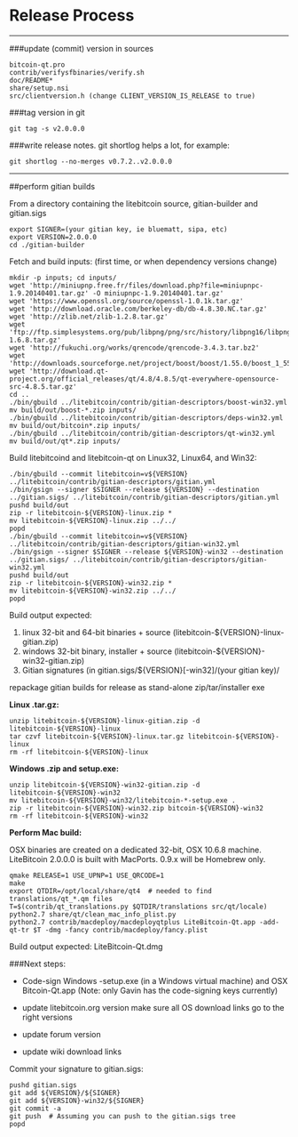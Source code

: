 Release Process
====================

* * *

###update (commit) version in sources


	bitcoin-qt.pro
	contrib/verifysfbinaries/verify.sh
	doc/README*
	share/setup.nsi
	src/clientversion.h (change CLIENT_VERSION_IS_RELEASE to true)

###tag version in git

	git tag -s v2.0.0.0

###write release notes. git shortlog helps a lot, for example:

	git shortlog --no-merges v0.7.2..v2.0.0.0

* * *

##perform gitian builds

 From a directory containing the litebitcoin source, gitian-builder and gitian.sigs
  
	export SIGNER=(your gitian key, ie bluematt, sipa, etc)
	export VERSION=2.0.0.0
	cd ./gitian-builder

 Fetch and build inputs: (first time, or when dependency versions change)

	mkdir -p inputs; cd inputs/
	wget 'http://miniupnp.free.fr/files/download.php?file=miniupnpc-1.9.20140401.tar.gz' -O miniupnpc-1.9.20140401.tar.gz'
	wget 'https://www.openssl.org/source/openssl-1.0.1k.tar.gz'
	wget 'http://download.oracle.com/berkeley-db/db-4.8.30.NC.tar.gz'
	wget 'http://zlib.net/zlib-1.2.8.tar.gz'
	wget 'ftp://ftp.simplesystems.org/pub/libpng/png/src/history/libpng16/libpng-1.6.8.tar.gz'
	wget 'http://fukuchi.org/works/qrencode/qrencode-3.4.3.tar.bz2'
	wget 'http://downloads.sourceforge.net/project/boost/boost/1.55.0/boost_1_55_0.tar.bz2'
	wget 'http://download.qt-project.org/official_releases/qt/4.8/4.8.5/qt-everywhere-opensource-src-4.8.5.tar.gz'
	cd ..
	./bin/gbuild ../litebitcoin/contrib/gitian-descriptors/boost-win32.yml
	mv build/out/boost-*.zip inputs/
	./bin/gbuild ../litebitcoin/contrib/gitian-descriptors/deps-win32.yml
	mv build/out/bitcoin*.zip inputs/
	./bin/gbuild ../litebitcoin/contrib/gitian-descriptors/qt-win32.yml
	mv build/out/qt*.zip inputs/

 Build litebitcoind and litebitcoin-qt on Linux32, Linux64, and Win32:
  
	./bin/gbuild --commit litebitcoin=v${VERSION} ../litebitcoin/contrib/gitian-descriptors/gitian.yml
	./bin/gsign --signer $SIGNER --release ${VERSION} --destination ../gitian.sigs/ ../litebitcoin/contrib/gitian-descriptors/gitian.yml
	pushd build/out
	zip -r litebitcoin-${VERSION}-linux.zip *
	mv litebitcoin-${VERSION}-linux.zip ../../
	popd
	./bin/gbuild --commit litebitcoin=v${VERSION} ../litebitcoin/contrib/gitian-descriptors/gitian-win32.yml
	./bin/gsign --signer $SIGNER --release ${VERSION}-win32 --destination ../gitian.sigs/ ../litebitcoin/contrib/gitian-descriptors/gitian-win32.yml
	pushd build/out
	zip -r litebitcoin-${VERSION}-win32.zip *
	mv litebitcoin-${VERSION}-win32.zip ../../
	popd

  Build output expected:

  1. linux 32-bit and 64-bit binaries + source (litebitcoin-${VERSION}-linux-gitian.zip)
  2. windows 32-bit binary, installer + source (litebitcoin-${VERSION}-win32-gitian.zip)
  3. Gitian signatures (in gitian.sigs/${VERSION}[-win32]/(your gitian key)/

repackage gitian builds for release as stand-alone zip/tar/installer exe

**Linux .tar.gz:**

	unzip litebitcoin-${VERSION}-linux-gitian.zip -d litebitcoin-${VERSION}-linux
	tar czvf litebitcoin-${VERSION}-linux.tar.gz litebitcoin-${VERSION}-linux
	rm -rf litebitcoin-${VERSION}-linux

**Windows .zip and setup.exe:**

	unzip litebitcoin-${VERSION}-win32-gitian.zip -d litebitcoin-${VERSION}-win32
	mv litebitcoin-${VERSION}-win32/litebitcoin-*-setup.exe .
	zip -r litebitcoin-${VERSION}-win32.zip bitcoin-${VERSION}-win32
	rm -rf litebitcoin-${VERSION}-win32

**Perform Mac build:**

  OSX binaries are created on a dedicated 32-bit, OSX 10.6.8 machine.
  LiteBitcoin 2.0.0.0 is built with MacPorts.  0.9.x will be Homebrew only.

	qmake RELEASE=1 USE_UPNP=1 USE_QRCODE=1
	make
	export QTDIR=/opt/local/share/qt4  # needed to find translations/qt_*.qm files
	T=$(contrib/qt_translations.py $QTDIR/translations src/qt/locale)
	python2.7 share/qt/clean_mac_info_plist.py
	python2.7 contrib/macdeploy/macdeployqtplus LiteBitcoin-Qt.app -add-qt-tr $T -dmg -fancy contrib/macdeploy/fancy.plist

 Build output expected: LiteBitcoin-Qt.dmg

###Next steps:

* Code-sign Windows -setup.exe (in a Windows virtual machine) and
  OSX Bitcoin-Qt.app (Note: only Gavin has the code-signing keys currently)

* update litebitcoin.org version
  make sure all OS download links go to the right versions

* update forum version

* update wiki download links

Commit your signature to gitian.sigs:

	pushd gitian.sigs
	git add ${VERSION}/${SIGNER}
	git add ${VERSION}-win32/${SIGNER}
	git commit -a
	git push  # Assuming you can push to the gitian.sigs tree
	popd

